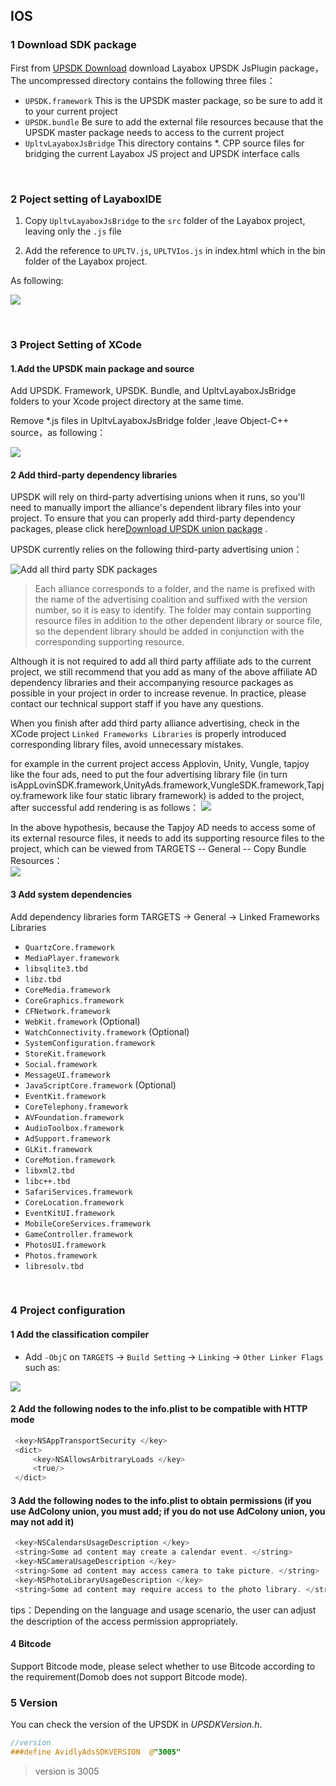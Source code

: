 
## IOS 

### 1 Download SDK package
First from [UPSDK Download](http://doc.upltv.com/en/master/chapters/chapter09.html "SDKDownLoad") download Layabox UPSDK JsPlugin package，The uncompressed directory contains the following three files：
- `UPSDK.framework` This is the UPSDK master package, so be sure to add it to your current project
- `UPSDK.bundle` Be sure to add the external file resources  because that the UPSDK master package needs to access to the current project
- `UpltvLayaboxJsBridge` This directory contains *. CPP source files for bridging the current Layabox JS project and UPSDK interface calls
</br>



### 2 Poject setting of LayaboxIDE

1) Copy `UpltvLayaboxJsBridge` to the `src` folder of the Layabox project, leaving only the `.js` file

2) Add the reference to `UPLTV.js`, `UPLTVIos.js` in index.html which in the bin folder of the Layabox project.


As following:

![](http://docc.upltv.com/uploads/201809/5b98bcb7c6c2b_5b98bcb7.png)

</br>

### 3 Project Setting of XCode

#### 1.Add the UPSDK main package and source 

Add UPSDK. Framework, UPSDK. Bundle, and UpltvLayaboxJsBridge folders to your Xcode project directory at the same time.

Remove *.js files in  UpltvLayaboxJsBridge folder ,leave Object-C++ source，as following：

![](http://docc.upltv.com/uploads/201809/5b98bf749a9ba_5b98bf74.png)


#### 2 Add third-party dependency libraries

UPSDK will rely on third-party advertising unions when it runs, so you'll need to manually import the alliance's dependent library files into your project. To ensure that you can properly add third-party dependency packages, please click here[Download UPSDK union package](http://doc.upltv.com/en/master/chapters/chapter09.html ) .

UPSDK currently relies on the following third-party advertising union：

![Add all third party SDK packages](http://docc.upltv.com/uploads/201709/59afafb9143e9_59afafb9.png)

> Each alliance corresponds to a folder, and the name is prefixed with the name of the advertising coalition and suffixed with the version number, so it is easy to identify. The folder may contain supporting resource files in addition to the other dependent library or source file, so the dependent library should be added in conjunction with the corresponding supporting resource.

Although it is not required to add all third party affiliate ads to the current project, we still recommend that you add as many of the above affiliate AD dependency libraries and their accompanying resource packages as possible in your project in order to increase revenue. In practice, please contact our technical support staff if you have any questions.

When you finish after add third party alliance advertising, check in the XCode project ` Linked Frameworks Libraries ` is properly introduced corresponding library files, avoid unnecessary mistakes.

for example in the current project access Applovin, Unity, Vungle, tapjoy like the four ads, need to put the four advertising library file (in turn isAppLovinSDK.framework,UnityAds.framework,VungleSDK.framework,Tapjoy.framework  like four static library framework) is added to the project, after successful add rendering is as follows：
![](http://docc.upltv.com/uploads/201804/5acc6644c33a5_5acc6644.png)

In the above hypothesis, because the Tapjoy AD needs to access some of its external resource files, it needs to add its supporting resource files to the project, which can be viewed from TARGETS -- General -- Copy Bundle Resources：
<br>
![](http://docc.upltv.com/uploads/201804/5acc70803fec8_5acc7080.png)


#### 3 Add system dependencies
Add dependency libraries form TARGETS → General → Linked Frameworks Libraries
- `QuartzCore.framework`
- `MediaPlayer.framework`
- `libsqlite3.tbd`
- `libz.tbd`
- `CoreMedia.framework`
- `CoreGraphics.framework`
- `CFNetwork.framework`
- `WebKit.framework` (Optional)
- `WatchConnectivity.framework`	(Optional)
- `SystemConfiguration.framework`
- `StoreKit.framework`
- `Social.framework`
- `MessageUI.framework`
- `JavaScriptCore.framework`	(Optional)
- `EventKit.framework`
- `CoreTelephony.framework`
- `AVFoundation.framework`
- `AudioToolbox.framework`
- `AdSupport.framework`
- `GLKit.framework`
- `CoreMotion.framework`
- `libxml2.tbd`
- `libc++.tbd`
- `SafariServices.framework`
- `CoreLocation.framework`
- `EventKitUI.framework`
- `MobileCoreServices.framework`
- `GameController.framework`
- `PhotosUI.framework`
- `Photos.framework`
- `libresolv.tbd`
<br>

### 4 Project configuration
#### 1 Add the classification compiler

- Add  `-ObjC` on `TARGETS` → `Build Setting` → `Linking` → `Other Linker Flags` such as:

![](http://docc.upltv.com/uploads/201804/5ae28e70be73c_5ae28e70.png)



#### 2 Add the following nodes to the info.plist to be compatible with HTTP mode

```objective-c
 <key>NSAppTransportSecurity </key>
 <dict>
	 <key>NSAllowsArbitraryLoads </key>
	 <true/>
 </dict>
```

#### 3 Add the following nodes to the info.plist to obtain permissions (if you use AdColony union, you must add; if you do not use AdColony union, you may not add it)

```objective-c
 <key>NSCalendarsUsageDescription </key>
 <string>Some ad content may create a calendar event. </string>
 <key>NSCameraUsageDescription </key>
 <string>Some ad content may access camera to take picture. </string>
 <key>NSPhotoLibraryUsageDescription </key>
 <string>Some ad content may require access to the photo library. </string>

```

tips：Depending on the language and usage scenario, the user can adjust the description of the access permission appropriately.
<br>

#### 4 Bitcode
Support Bitcode mode, please select whether to use Bitcode according to the requirement(Domob does not support Bitcode mode).


### 5 Version
You can check the version of the UPSDK in *UPSDKVersion.h*.

```objective-c
//version
###define AvidlyAdsSDKVERSION  @"3005"
```
> version is 3005


